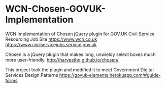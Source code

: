 # WCN-Chosen-GOVUK-Implementation
WCN Implementation of Chosen jQuery plugin for GOV.UK Civil Service Resourcing Job Site
https://www.wcn.co.uk
https://www.civilservicejobs.service.gov.uk

Chosen is a jQuery plugin that makes long, unwieldy select boxes much more user-friendly.
http://harvesthq.github.io/chosen/


This project took the plugin and modified it to meet Government Digital Services Design Patterns 
https://govuk-elements.herokuapp.com/#guide-forms

